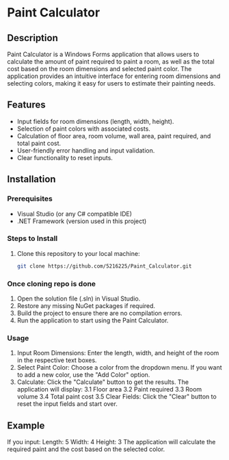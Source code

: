 # Paint Calculator

## Description
Paint Calculator is a Windows Forms application that allows users to calculate the amount of paint required to paint a room, as well as the total cost based on the room dimensions and selected paint color. The application provides an intuitive interface for entering room dimensions and selecting colors, making it easy for users to estimate their painting needs.

## Features
- Input fields for room dimensions (length, width, height).
- Selection of paint colors with associated costs.
- Calculation of floor area, room volume, wall area, paint required, and total paint cost.
- User-friendly error handling and input validation.
- Clear functionality to reset inputs.

## Installation

### Prerequisites
- Visual Studio (or any C# compatible IDE)
- .NET Framework (version used in this project)

### Steps to Install
1. Clone this repository to your local machine:
   ```bash
   git clone https://github.com/5216225/Paint_Calculator.git

### Once cloning repo is done
1. Open the solution file (.sln) in Visual Studio.
2. Restore any missing NuGet packages if required.
3. Build the project to ensure there are no compilation errors.
4. Run the application to start using the Paint Calculator.

### Usage

1. Input Room Dimensions: Enter the length, width, and height of the room in    the respective text boxes.
2. Select Paint Color: Choose a color from the dropdown menu. If you want to    add a new color, use the "Add Color" option.
3. Calculate: Click the "Calculate" button to get the results. The       
   application will display:
  3.1 Floor area
  3.2 Paint required
  3.3 Room volume
  3.4 Total paint cost
  3.5 Clear Fields: Click the "Clear" button to reset the input fields and         start over.

## Example
 If you input:
    Length: 5
    Width: 4
    Height: 3
    The application will calculate the required paint and the cost based on      the selected color.
